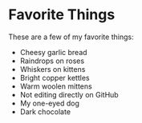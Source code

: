 # Favorite Things

These are a few of my favorite things:

- Cheesy garlic bread 
- Raindrops on roses
- Whiskers on kittens
- Bright copper kettles
- Warm woolen mittens
- Not editing directly on GitHub
- My one-eyed dog
- Dark chocolate 
